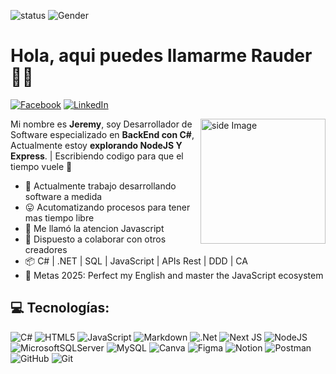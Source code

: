 <!-- BADGES TOP -->
![status](https://img.shields.io/badge/status-ON-green
) ![Gender](https://img.shields.io/badge/gender-%F0%9F%A4%B5-lightgrey)

<!-- SALUDO -->
# Hola, aqui puedes llamarme Rauder 🐱‍👓

<!-- SOCIAL LINK -->
[![Facebook](https://img.shields.io/badge/Facebook-%231877F2.svg?logo=Facebook&logoColor=white)](https://facebook.com/https://www.facebook.com/share/1M9KZUogBw/) [![LinkedIn](https://img.shields.io/badge/LinkedIn-%230077B5.svg?logo=linkedin&logoColor=white)](https://linkedin.com/in/https://www.linkedin.com/in/jeremy-cordova-281946242/) 

<!-- GIF -->
 <img align='right' src="https://media.giphy.com/media/v1.Y2lkPTc5MGI3NjExNzIyZjVkZjhlNTY4YmU4MzVkMGUyMDdkMDkyYTFkNzhiODg1MGJlNCZlcD12MV91c2VyX2Zhdm9yaXRlcyZjdD1n/HzPtbOKyBoBFsK4hyc/giphy.gif" width='200' alt="side Image" align="right" height="auto"> 

<!-- INTRODUCCION -->
Mi nombre es **Jeremy**, soy Desarrollador de Software especializado en **BackEnd con C#**, Actualmente estoy **explorando NodeJS Y Express**. | Escribiendo codigo para que el tiempo vuele 🚀

<!-- INFORMACION ADICIONAL -->
<ul>
 <li>💼 Actualmente trabajo desarrollando software a medida</li>
 <li>😛 Acutomatizando procesos para tener mas tiempo libre</li>
 <li>🌱 Me llamó la atencion Javascript</li>
 <li>👯 Dispuesto a colaborar con otros creadores</li>
 <li>📦 C# | .NET | SQL | JavaScript | APIs Rest | DDD | CA </li>
 <li>🥅 Metas 2025: Perfect my English and master the JavaScript ecosystem</li>
</ul>

<!-- TECH STACK -->
## 💻 Tecnologías:
![C#](https://img.shields.io/badge/c%23-%23239120.svg?style=flat&logo=csharp&logoColor=white) ![HTML5](https://img.shields.io/badge/html5-%23E34F26.svg?style=flat&logo=html5&logoColor=white) ![JavaScript](https://img.shields.io/badge/javascript-%23323330.svg?style=flat&logo=javascript&logoColor=%23F7DF1E) ![Markdown](https://img.shields.io/badge/markdown-%23000000.svg?style=flat&logo=markdown&logoColor=white) ![.Net](https://img.shields.io/badge/.NET-5C2D91?style=flat&logo=.net&logoColor=white) ![Next JS](https://img.shields.io/badge/Next-black?style=flat&logo=next.js&logoColor=white) ![NodeJS](https://img.shields.io/badge/node.js-6DA55F?style=flat&logo=node.js&logoColor=white) ![MicrosoftSQLServer](https://img.shields.io/badge/Microsoft%20SQL%20Server-CC2927?style=flat&logo=microsoft%20sql%20server&logoColor=white) ![MySQL](https://img.shields.io/badge/mysql-4479A1.svg?style=flat&logo=mysql&logoColor=white) ![Canva](https://img.shields.io/badge/Canva-%2300C4CC.svg?style=flat&logo=Canva&logoColor=white) ![Figma](https://img.shields.io/badge/figma-%23F24E1E.svg?style=flat&logo=figma&logoColor=white) ![Notion](https://img.shields.io/badge/Notion-%23000000.svg?style=flat&logo=notion&logoColor=white) ![Postman](https://img.shields.io/badge/Postman-FF6C37?style=flat&logo=postman&logoColor=white) ![GitHub](https://img.shields.io/badge/github-%23121011.svg?style=flat&logo=github&logoColor=white) ![Git](https://img.shields.io/badge/git-%23F05033.svg?style=flat&logo=git&logoColor=white)
